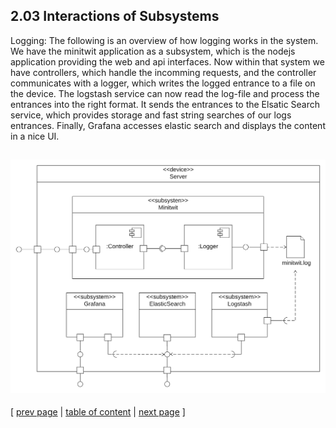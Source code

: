 ## 2.03 Interactions of Subsystems

Logging:
The following is an overview of how logging works in the system. We have the minitwit application as a subsystem, which is the nodejs application providing the web and api interfaces. Now within that system we have controllers, which handle the incomming requests, and the controller communicates with a logger, which writes the logged entrance to a file on the device. The logstash service can now read the log-file and process the entrances into the right format. It sends the entrances to the Elsatic Search service, which provides storage and fast string searches of our logs entrances. Finally, Grafana accesses elastic search and displays the content in a nice UI.

![Overview of logging subsystem](../images/ch2-logging.png)
---
[ [prev page](../chapters/202_dependencies.md) | [table of content](../table_of_content.md) | [next page](../chapters/300_process_perspective.md) ]